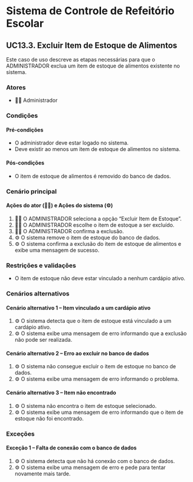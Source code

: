 # Sistema de Controle de Refeitório Escolar

## UC13.3. Excluir Item de Estoque de Alimentos

Este caso de uso descreve as etapas necessárias para que o ADMINISTRADOR exclua um item de estoque de alimentos existente no sistema.

### Atores
- 👨‍💼 Administrador

### Condições
#### Pré-condições
- O administrador deve estar logado no sistema.
- Deve existir ao menos um item de estoque de alimentos no sistema.

#### Pós-condições
- O item de estoque de alimentos é removido do banco de dados.

### Cenário principal
#### Ações do ator (👨‍💼) e Ações do sistema (⚙️)
1. 👨‍💼 O ADMINISTRADOR seleciona a opção “Excluir Item de Estoque”.
2. 👨‍💼 O ADMINISTRADOR escolhe o item de estoque a ser excluído.
3. 👨‍💼 O ADMINISTRADOR confirma a exclusão.
4. ⚙️ O sistema remove o item de estoque do banco de dados.
5. ⚙️ O sistema confirma a exclusão do item de estoque de alimentos e exibe uma mensagem de sucesso.

### Restrições e validações
- O item de estoque não deve estar vinculado a nenhum cardápio ativo.

### Cenários alternativos
#### Cenário alternativo 1 – Item vinculado a um cardápio ativo
1. ⚙️ O sistema detecta que o item de estoque está vinculado a um cardápio ativo.
2. ⚙️ O sistema exibe uma mensagem de erro informando que a exclusão não pode ser realizada.

#### Cenário alternativo 2 – Erro ao excluir no banco de dados
1. ⚙️ O sistema não consegue excluir o item de estoque no banco de dados.
2. ⚙️ O sistema exibe uma mensagem de erro informando o problema.

#### Cenário alternativo 3 – Item não encontrado
1. ⚙️ O sistema não encontra o item de estoque selecionado.
2. ⚙️ O sistema exibe uma mensagem de erro informando que o item de estoque não foi encontrado.

### Exceções
#### Exceção 1 – Falta de conexão com o banco de dados
1. ⚙️ O sistema detecta que não há conexão com o banco de dados.
2. ⚙️ O sistema exibe uma mensagem de erro e pede para tentar novamente mais tarde.
